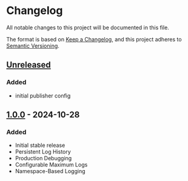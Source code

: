 # Changelog

All notable changes to this project will be documented in this file.

The format is based on [Keep a Changelog](https://keepachangelog.com/en/1.1.0/),
and this project adheres to [Semantic Versioning](https://semver.org/spec/v2.0.0.html).

## [Unreleased]

### Added

- initial publisher config

## [1.0.0] - 2024-10-28

### Added
- Initial stable release
- Persistent Log History
- Production Debugging
- Configurable Maximum Logs
- Namespace-Based Logging

[unreleased]: https://github.com/deeeed/universe/compare/react-native-logger-v1.0.0...HEAD
[1.0.0]: https://github.com/deeeed/universe/releases/tag/react-native-logger-v1.0.0
